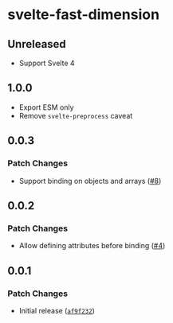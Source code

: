 # svelte-fast-dimension

## Unreleased

- Support Svelte 4

## 1.0.0

- Export ESM only
- Remove `svelte-preprocess` caveat

## 0.0.3

### Patch Changes

- Support binding on objects and arrays ([#8](https://github.com/bluwy/svelte-fast-dimension/pull/8))

## 0.0.2

### Patch Changes

- Allow defining attributes before binding ([#4](https://github.com/bluwy/svelte-fast-dimension/pull/4))

## 0.0.1

### Patch Changes

- Initial release ([`af9f232`](https://github.com/bluwy/svelte-fast-dimension/commit/af9f232b15dd18330eaae93985a372a618d1166b))
